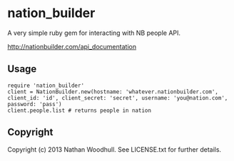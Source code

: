 # nation_builder

A very simple ruby gem for interacting with NB people API. 

http://nationbuilder.com/api_documentation

## Usage

```
require 'nation_builder'
client = NationBuilder.new(hostname: 'whatever.nationbuilder.com', client_id: 'id', client_secret: 'secret', username: 'you@nation.com', password: 'pass')
client.people.list # returns people in nation

```

## Copyright

Copyright (c) 2013 Nathan Woodhull. See LICENSE.txt for
further details.

